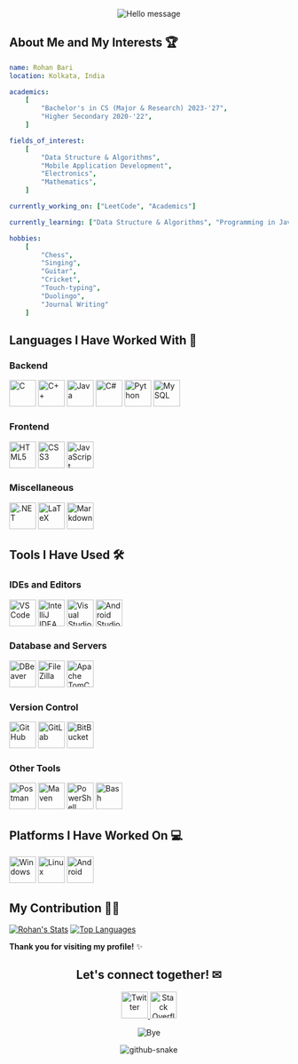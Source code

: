 <p align="center">
  <img src="https://capsule-render.vercel.app/api?type=waving&height=100&color=gradient&text=Enchanté!&fontColor=E1C16E&animation=fadeIn" alt="Hello message"/>
</p>

## About Me and My Interests 🏆

```yaml
name: Rohan Bari
location: Kolkata, India

academics:
    [
        "Bachelor's in CS (Major & Research) 2023-'27",
        "Higher Secondary 2020-'22",
    ]

fields_of_interest:
    [
        "Data Structure & Algorithms",
        "Mobile Application Development",
        "Electronics",
        "Mathematics",
    ]

currently_working_on: ["LeetCode", "Academics"]

currently_learning: ["Data Structure & Algorithms", "Programming in Java", "Android Application Development"]

hobbies:
    [
        "Chess",
        "Singing",
        "Guitar",
        "Cricket",
        "Touch-typing",
        "Duolingo",
        "Journal Writing"
    ]
```

## Languages I Have Worked With 📝

### Backend

<p>
  <img src="https://cdn.jsdelivr.net/gh/devicons/devicon@latest/icons/c/c-original.svg" alt="C"  height="48px" width="48px" />
  <img src="https://cdn.jsdelivr.net/gh/devicons/devicon@latest/icons/cplusplus/cplusplus-original.svg" alt="C++" height="48px" width="48px" />
  <img src="https://cdn.jsdelivr.net/gh/devicons/devicon@latest/icons/java/java-original.svg" alt="Java" height="48px" width="48px" />
  <img src="https://cdn.jsdelivr.net/gh/devicons/devicon@latest/icons/csharp/csharp-original.svg" alt="C#" height="48px" width="48px" />
  <img src="https://cdn.jsdelivr.net/gh/devicons/devicon@latest/icons/python/python-original.svg" alt="Python" height="48px" width="48px" />
  <img src="https://cdn.jsdelivr.net/gh/devicons/devicon@latest/icons/mysql/mysql-original.svg"  alt="MySQL" height="48px" width="48px" />
</p>

### Frontend

<p>
  <img src="https://cdn.jsdelivr.net/gh/devicons/devicon@latest/icons/html5/html5-original.svg"  alt="HTML5" height="48px" width="48px" />
  <img src="https://cdn.jsdelivr.net/gh/devicons/devicon@latest/icons/css3/css3-original-wordmark.svg"  alt="CSS3" height="48px" width="48px" />
  <img src="https://cdn.jsdelivr.net/gh/devicons/devicon@latest/icons/javascript/javascript-original.svg"  alt="JavaScript" height="48px" width="48px" />
</p>

### Miscellaneous

<p>
  <img src="https://cdn.jsdelivr.net/gh/devicons/devicon@latest/icons/dot-net/dot-net-original-wordmark.svg" alt=".NET" height="48px" width="48px" />  
  <img src="https://cdn.jsdelivr.net/gh/devicons/devicon@latest/icons/latex/latex-original.svg"  alt="LaTeX" height="48px" width="48px" />
  <img src="https://cdn.jsdelivr.net/gh/devicons/devicon@latest/icons/markdown/markdown-original.svg"  alt="Markdown" height="48px" width="48px" />
</p>

## Tools I Have Used 🛠

### IDEs and Editors

<p>
  <img src="https://cdn.jsdelivr.net/gh/devicons/devicon@latest/icons/vscode/vscode-original.svg"  alt="VS Code" height="48px" width="48px" />
  <img src="https://cdn.jsdelivr.net/gh/devicons/devicon@latest/icons/intellij/intellij-original.svg"  alt="IntelliJ IDEA" height="48px" width="48px" />
  <img src="https://cdn.jsdelivr.net/gh/devicons/devicon@latest/icons/visualstudio/visualstudio-original.svg"  alt="Visual Studio" height="48px" width="48px" />
  <img src="https://cdn.jsdelivr.net/gh/devicons/devicon@latest/icons/androidstudio/androidstudio-original.svg"  alt="Android Studio" height="48px" width="48px" />
</p>

### Database and Servers

<p>
  <img src="https://cdn.jsdelivr.net/gh/devicons/devicon@latest/icons/dbeaver/dbeaver-original.svg"  alt="DBeaver" height="48px" width="48px" />
  <img src="https://cdn.jsdelivr.net/gh/devicons/devicon@latest/icons/filezilla/filezilla-original.svg"  alt="FileZilla" height="48px" width="48px" />
  <img src="https://cdn.jsdelivr.net/gh/devicons/devicon@latest/icons/tomcat/tomcat-original.svg"  alt="Apache TomCat" height="48px" width="48px" />
</p>

### Version Control

<p>
  <img src="https://cdn.jsdelivr.net/gh/devicons/devicon@latest/icons/github/github-original.svg"  alt="GitHub" height="48px" width="48px" />
  <img src="https://cdn.jsdelivr.net/gh/devicons/devicon@latest/icons/gitlab/gitlab-original.svg"  alt="GitLab" height="48px" width="48px" />
  <img src="https://cdn.jsdelivr.net/gh/devicons/devicon@latest/icons/bitbucket/bitbucket-original.svg" alt="BitBucket" height="48px" width="48px" />
</p>

### Other Tools

<p>
  <img src="https://cdn.jsdelivr.net/gh/devicons/devicon@latest/icons/postman/postman-original.svg"  height="48px" width="48px"  alt="Postman"/>
  <img src="https://cdn.jsdelivr.net/gh/devicons/devicon@latest/icons/maven/maven-original-wordmark.svg"  alt="Maven" height="48px" width="48px" />
  <img src="https://cdn.jsdelivr.net/gh/devicons/devicon@latest/icons/powershell/powershell-original.svg"  height="48px" width="48px"  alt="PowerShell"/>
  <img src="https://cdn.jsdelivr.net/gh/devicons/devicon@latest/icons/bash/bash-original.svg"  height="48px" width="48px"  alt="Bash"/>
</p>

## Platforms I Have Worked On 💻

<p>
  <img src="https://cdn.jsdelivr.net/gh/devicons/devicon@latest/icons/windows8/windows8-original.svg"  alt="Windows" height="48px" width="48px" />
  <img src="https://cdn.jsdelivr.net/gh/devicons/devicon@latest/icons/linux/linux-original.svg"  alt="Linux" height="48px" width="48px" />
  <img src="https://cdn.jsdelivr.net/gh/devicons/devicon@latest/icons/android/android-plain-wordmark.svg"  alt="Android" height="48px" width="48px" />
</p>

## My Contribution 👨‍💻

[![Rohan's Stats](https://github-readme-stats.vercel.app/api?username=rohanbari&show_icons=true&rank_icon=github)](https://github.com/anuraghazra/github-readme-stats)
[![Top Languages](https://github-readme-stats.vercel.app/api/top-langs/?username=rohanbari&layout=compact)](https://github.com/anuraghazra/github-readme-stats)

**Thank you for visiting my profile!** ✨

<h2 align="center">Let's connect together! ✉</h2>

<p align="center">
  <a href="https://twitter.com/TheRohanBari">
    <img src="https://cdn.jsdelivr.net/gh/devicons/devicon@latest/icons/twitter/twitter-original.svg"  alt="Twitter" height="48px" width="48px" />
  </a>
  <a href="https://stackoverflow.com/users/11471113/rohan-bari">
    <img src="https://cdn.jsdelivr.net/gh/devicons/devicon@latest/icons/stackoverflow/stackoverflow-original.svg"  alt="Stack Overflow" height="48px" width="48px" />
  </a>
</p>

<p align="center">
  <img src="https://capsule-render.vercel.app/api?type=waving&height=100&color=gradient&textBg=false&section=footer" alt="Bye"/>
</p>

<div style="text-align: center;">
  <picture>
    <source media="(prefers-color-scheme: dark)" srcset="https://github.com/rohanbari/rohanbari/blob/output/github-contribution-grid-snake-dark.svg" />
    <source media="(prefers-color-scheme: light)" srcset="https://github.com/rohanbari/rohanbari/blob/output/github-contribution-grid-snake.svg" />
    <img alt="github-snake" src="github-snake.svg"  />
  </picture>
</div>
